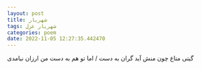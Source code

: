 ```yaml
---
layout: post
title: شهریار
tags: شهریار غزل
categories: poem
date: 2022-11-05 12:27:35.442470
---
```


گیتی متاع چون منش آید گران به دست / اما تو هم به دست من ارزان نیامدی